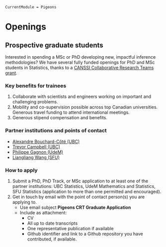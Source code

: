 ```@meta
CurrentModule = Pigeons
```
# Openings

## Prospective graduate students

Interested in spending a MSc or PhD developing new, impactful inference methodologies?
We have several fully funded openings for PhD and MSc students in Statistics, thanks 
to a [CANSSI Collaborative Research Teams grant](https://canssi.ca/program/collaborative-research-teams/). 


### Key benefits for trainees

1. Collaborate with scientists and engineers working on important and challenging problems. 
2. Mobility and co-supervision possible across top Canadian universities. Generous travel funding to attend international meetings. 
3. Generous stipend compensation and benefits. 


### Partner institutions and points of contact

- [Alexandre Bouchard-Côté (UBC)](https://www.stat.ubc.ca/~bouchard/index.html)
- [Trevor Campbell (UBC)](https://trevorcampbell.me/)
- [Philippe Gagnon (UdeM)](https://philippegagnonphd.github.io/website/)
- [Liangliang Wang (SFU)](https://www.sfu.ca/~lwa68/)


### How to apply

1. Submit a PhD, PhD Track, or MSc application to at least one of the partner institutions: UBC Statistics, UdeM Mathematics and Statistics, SFU Statistics (application to more than one permitted and encouraged). 
2. Get in touch by email with the point of contact person(s) you are applying to.
    - Use email subject **Pigeons CRT Graduate Application**
    - Include as attachment:
        - CV 
        - All up to date transcripts
        - One representative publication if available
        - Github identifier and link to a Github repository you have contributed, if available.

